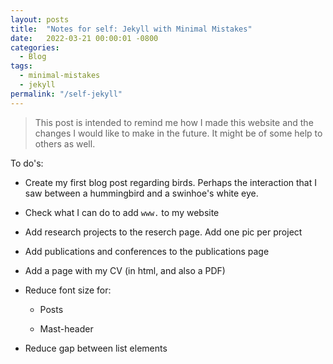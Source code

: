 ```yaml
---
layout: posts
title:  "Notes for self: Jekyll with Minimal Mistakes"
date:   2022-03-21 00:00:01 -0800
categories: 
  - Blog
tags:
  - minimal-mistakes
  - jekyll
permalink: "/self-jekyll"
---
```


> This post is intended to remind me how I made this website and the changes I would like to make in the future. It might be of some help to others as well.

To do's:

- Create my first blog post regarding birds. Perhaps the interaction that I saw between a hummingbird and a swinhoe's white eye.

- Check what I can do to add `www.` to my website

- Add research projects to the reserch page. Add one pic per project

- Add publications and conferences to the publications page

- Add a page with my CV (in html, and also a PDF)

- Reduce font size for:
  
  - Posts
  
  - Mast-header

- Reduce gap between list elements

<!-- ---------------
add /** Page content */
.page-content { padding: 30px 0; flex: 1; text-align: justify;} /*added text-align: justify;*/
--------------
 -->

<!-- Jekyll also offers powerful support for code snippets:
 -->

<!-- {% highlight ruby %}
def print_hi(name)
  puts "Hi, #{name}"
end
print_hi('Tom')
#=> prints 'Hi, Tom' to STDOUT.
{% endhighlight %} -->